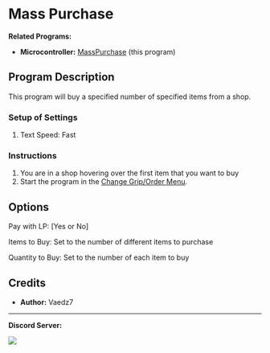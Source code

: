 # Mass Purchase

**Related Programs:**
- **Microcontroller:** [MassPurchase](https://github.com/PokemonAutomation/Microcontroller/blob/master/Wiki/Programs/PokemonSV/MassPurchase.md) (this program)


## Program Description

This program will buy a specified number of specified items from a shop.

### Setup of Settings

1. Text Speed: Fast

### Instructions

1. You are in a shop hovering over the first item that you want to buy
2. Start the program in the [Change Grip/Order Menu](/Wiki/Programs/NintendoSwitch/ChangeGripOrderMenu.md).


## Options

Pay with LP: [Yes or No]

Items to Buy: Set to the number of different items to purchase
  
Quantity to Buy: Set to the number of each item to buy


## Credits

- **Author:** Vaedz7


<hr>

**Discord Server:** 

[<img src="https://canary.discordapp.com/api/guilds/695809740428673034/widget.png?style=banner2">](https://discord.gg/cQ4gWxN)
